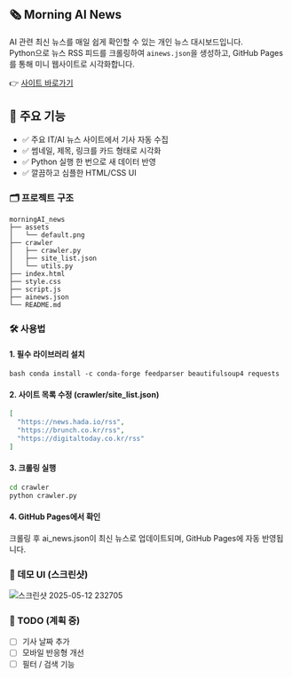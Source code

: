 ## 🗞️ Morning AI News

AI 관련 최신 뉴스를 매일 쉽게 확인할 수 있는 개인 뉴스 대시보드입니다.  
Python으로 뉴스 RSS 피드를 크롤링하여 `ainews.json`을 생성하고, GitHub Pages를 통해 미니 웹사이트로 시각화합니다.


👉 [사이트 바로가기](https://skayeri.github.io/morningAI_news/)



## 🧠 주요 기능

- ✅ 주요 IT/AI 뉴스 사이트에서 기사 자동 수집
- ✅ 썸네일, 제목, 링크를 카드 형태로 시각화
- ✅ Python 실행 한 번으로 새 데이터 반영
- ✅ 깔끔하고 심플한 HTML/CSS UI


### 🗂️ 프로젝트 구조

```
morningAI_news
├── assets
│   └── default.png
├── crawler
│   ├── crawler.py
│   ├── site_list.json
│   └── utils.py
├── index.html
├── style.css
├── script.js
├── ainews.json
└── README.md
```


### 🛠️ 사용법

#### 1. 필수 라이브러리 설치

```bash conda install -c conda-forge feedparser beautifulsoup4 requests```


#### 2. 사이트 목록 수정 (crawler/site_list.json)
```json
[
  "https://news.hada.io/rss",
  "https://brunch.co.kr/rss",
  "https://digitaltoday.co.kr/rss"
]
```


#### 3. 크롤링 실행
```bash
cd crawler
python crawler.py
```


#### 4. GitHub Pages에서 확인
크롤링 후 ai_news.json이 최신 뉴스로 업데이트되며,
GitHub Pages에 자동 반영됩니다.


### 🎨 데모 UI (스크린샷)

![스크린샷 2025-05-12 232705](https://github.com/user-attachments/assets/9a038645-6c1f-46d2-90f5-f494b24cd947)


### 📌 TODO (계획 중)
- [ ] 기사 날짜 추가
- [ ] 모바일 반응형 개선
- [ ] 필터 / 검색 기능

